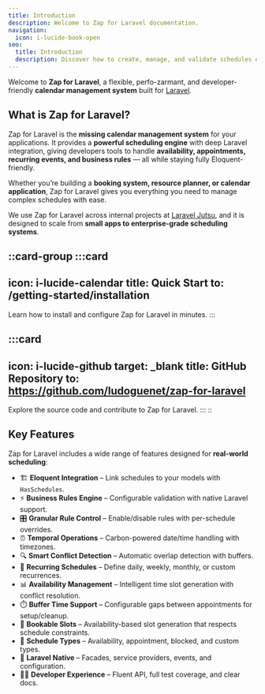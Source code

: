 ```yaml
---
title: Introduction
description: Welcome to Zap for Laravel documentation.
navigation:
  icon: i-lucide-book-open
seo:
  title: Introduction
  description: Discover how to create, manage, and validate schedules effortlessly with Zap for Laravel.
---
```


Welcome to **Zap for Laravel**, a flexible, perfo-zarmant, and developer-friendly **calendar management system** built for [Laravel](https://laravel.com).

## What is Zap for Laravel?

Zap for Laravel is the **missing calendar management system** for your applications.
It provides a **powerful scheduling engine** with deep Laravel integration, giving developers tools to handle **availability, appointments, recurring events, and business rules** — all while staying fully Eloquent-friendly.

Whether you’re building a **booking system, resource planner, or calendar application**, Zap for Laravel gives you everything you need to manage complex schedules with ease.

We use Zap for Laravel across internal projects at [Laravel Jutsu](https://github.com/ludoguenet), and it is designed to scale from **small apps to enterprise-grade scheduling systems**.

::card-group
  :::card
  ---
  icon: i-lucide-calendar
  title: Quick Start
  to: /getting-started/installation
  ---
  Learn how to install and configure Zap for Laravel in minutes.
  :::

  :::card
  ---
  icon: i-lucide-github
  target: _blank
  title: GitHub Repository
  to: https://github.com/ludoguenet/zap-for-laravel
  ---
  Explore the source code and contribute to Zap for Laravel.
  :::
::

## Key Features

Zap for Laravel includes a wide range of features designed for **real-world scheduling**:

- 🏗️ **Eloquent Integration** – Link schedules to your models with `HasSchedules`.
- ⚡ **Business Rules Engine** – Configurable validation with native Laravel support.
- 🎛️ **Granular Rule Control** – Enable/disable rules with per-schedule overrides.
- ⏰ **Temporal Operations** – Carbon-powered date/time handling with timezones.
- 🔍 **Smart Conflict Detection** – Automatic overlap detection with buffers.
- 🔄 **Recurring Schedules** – Define daily, weekly, monthly, or custom recurrences.
- 📊 **Availability Management** – Intelligent time slot generation with conflict resolution.
- ⏱️ **Buffer Time Support** – Configurable gaps between appointments for setup/cleanup.
- 📅 **Bookable Slots** – Availability-based slot generation that respects schedule constraints.
- 🎯 **Schedule Types** – Availability, appointment, blocked, and custom types.
- 🧩 **Laravel Native** – Facades, service providers, events, and configuration.
- 👩‍💻 **Developer Experience** – Fluent API, full test coverage, and clear docs.
